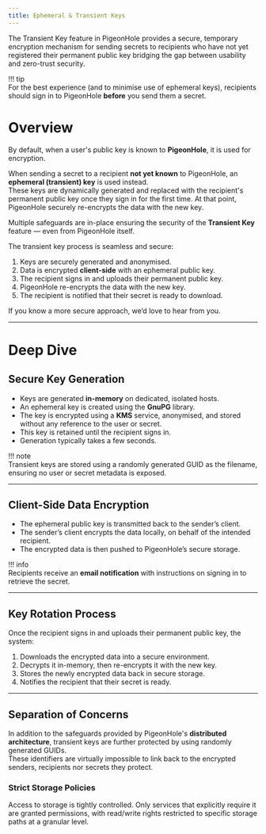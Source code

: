 ```yaml
---
title: Ephemeral & Transient Keys
---
```


The Transient Key feature in PigeonHole provides a secure, temporary encryption mechanism for sending secrets to recipients who have not yet registered their permanent public key bridging the gap between usability and zero-trust security.   

!!! tip  
    For the best experience (and to minimise use of ephemeral keys), recipients should sign in to PigeonHole **before** you send them a secret.

# Overview
By default, when a user's public key is known to **PigeonHole**, it is used for encryption.

When sending a secret to a recipient **not yet known** to PigeonHole, an **ephemeral (transient) key** is used instead.  
These keys are dynamically generated and replaced with the recipient's permanent public key once they sign in for the first time. At that point, PigeonHole securely re-encrypts the data with the new key.


Multiple safeguards are in-place ensuring the security of the **Transient Key** feature — even from PigeonHole itself.

The transient key process is seamless and secure:

1. Keys are securely generated and anonymised.
2. Data is encrypted **client-side** with an ephemeral public key.
3. The recipient signs in and uploads their permanent public key.
4. PigeonHole re-encrypts the data with the new key.
5. The recipient is notified that their secret is ready to download.

If you know a more secure approach, we’d love to hear from you.

---

# Deep Dive

## Secure Key Generation

- Keys are generated **in-memory** on dedicated, isolated hosts.  
- An ephemeral key is created using the **GnuPG** library.  
- The key is encrypted using a **KMS** service, anonymised, and stored without any reference to the user or secret.  
- This key is retained until the recipient signs in.  
- Generation typically takes a few seconds.

!!! note  
    Transient keys are stored using a randomly generated GUID as the filename, ensuring no user or secret metadata is exposed.

---

## Client-Side Data Encryption

- The ephemeral public key is transmitted back to the sender’s client.  
- The sender’s client encrypts the data locally, on behalf of the intended recipient.  
- The encrypted data is then pushed to PigeonHole’s secure storage.  

!!! info  
    Recipients receive an **email notification** with instructions on signing in to retrieve the secret.

---

## Key Rotation Process

Once the recipient signs in and uploads their permanent public key, the system:

1. Downloads the encrypted data into a secure environment.  
2. Decrypts it in-memory, then re-encrypts it with the new key.  
3. Stores the newly encrypted data back in secure storage.  
4. Notifies the recipient that their secret is ready.

---
## Separation of Concerns

In addition to the safeguards provided by PigeonHole's **distributed architecture**, transient keys are further protected by using randomly generated GUIDs.  
These identifiers are virtually impossible to link back to the encrypted senders, recipients nor secrets they protect.

### Strict Storage Policies
Access to storage is tightly controlled. Only services that explicitly require it are granted permissions, with read/write rights restricted to specific storage paths at a granular level.